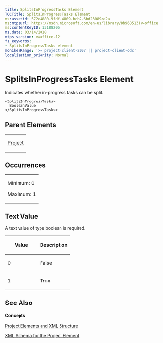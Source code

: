 ```yaml
---
title: SplitsInProgressTasks Element
TOCTitle: SplitsInProgressTasks Element
ms:assetid: 572e4880-9fdf-4809-bcb2-6bd23089ee2a
ms:mtpsurl: https://msdn.microsoft.com/en-us/library/Bb968513(v=office.12)
ms:contentKeyID: 13188205
ms.date: 03/14/2018
mtps_version: v=office.12
f1_keywords:
- SplitsInProgressTasks element
monikerRange: '>= project-client-2007 || project-client-odc'
localization_priority: Normal
---
```


# SplitsInProgressTasks Element




Indicates whether in-progress tasks can be split.

    <SplitsInProgressTasks>
      BooleanValue
    </SplitsInProgressTasks>

## Parent Elements

<table>
<colgroup>
<col style="width: 100%" />
</colgroup>
<tbody>
<tr class="odd">
<td><p><a href="project-element.md">Project</a></p></td>
</tr>
</tbody>
</table>

## Occurrences

<table>
<colgroup>
<col style="width: 100%" />
</colgroup>
<tbody>
<tr class="odd">
<td><p>Minimum: 0</p>
<p>Maximum: 1</p></td>
</tr>
</tbody>
</table>

## Text Value

A text value of type boolean is required.

<table>
<colgroup>
<col style="width: 50%" />
<col style="width: 50%" />
</colgroup>
<thead>
<tr class="header">
<th><p>Value</p></th>
<th><p>Description</p></th>
</tr>
</thead>
<tbody>
<tr class="odd">
<td><p>0</p></td>
<td><p>False</p></td>
</tr>
<tr class="even">
<td><p>1</p></td>
<td><p>True</p></td>
</tr>
</tbody>
</table>

## See Also

#### Concepts

[Project Elements and XML Structure](project-elements-and-xml-structure.md)

[XML Schema for the Project Element](xml-schema-for-the-project-element.md)

